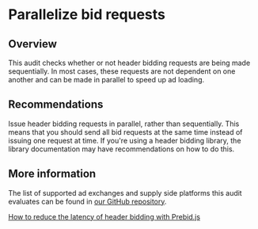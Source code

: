 # Parallelize bid requests

## Overview

This audit checks whether or not header bidding requests are being made
sequentially. In most cases, these requests are not dependent on one another and
can be made in parallel to speed up ad loading.

## Recommendations

Issue header bidding requests in parallel, rather than sequentially. This means
that you should send all bid requests at the same time instead of issuing one
request at time. If you're using a header bidding library, the library
documentation may have recommendations on how to do this.

## More information

The list of supported ad exchanges and supply side platforms this audit
evaluates can be found in
[our GitHub repository](https://github.com/googleads/publisher-ads-lighthouse-plugin/blob/master/lighthouse-plugin-publisher-ads/utils/bidder-patterns.js).

[How to reduce the latency of header bidding with Prebid.js](http://prebid.org/overview/how-to-reduce-latency-of-header-bidding.html)
